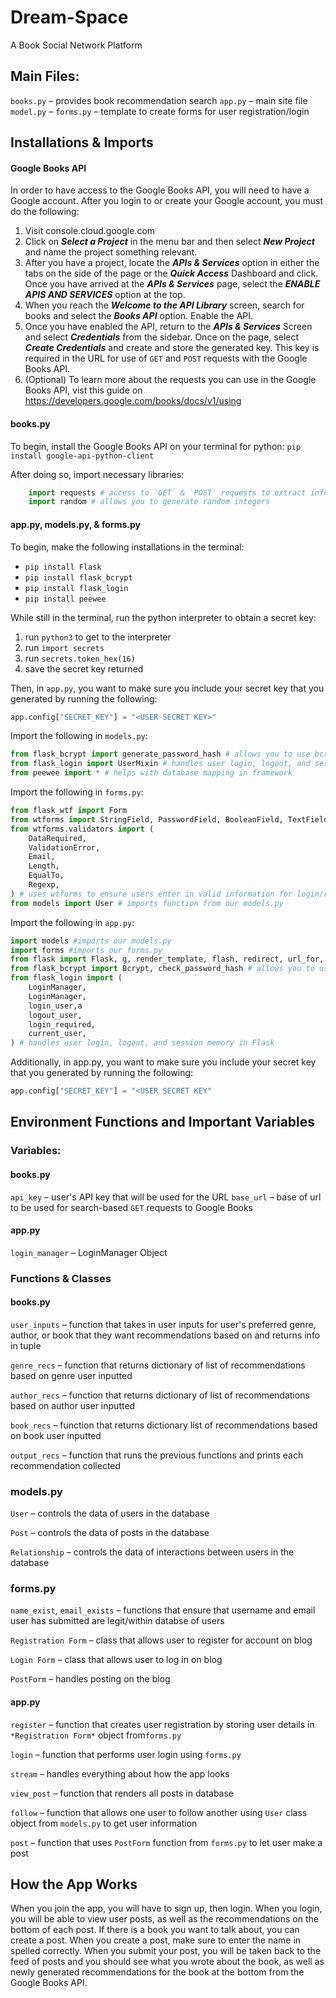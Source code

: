 # Dream-Space
A Book Social Network Platform

## Main Files:
`books.py` – provides book recommendation search
`app.py` – main site file
`model.py` –
`forms.py` – template to create forms for user registration/login

## Installations & Imports
#### Google Books API
In order to have access to the Google Books API, you will need to have a Google account. After you login to or create your Google account, you must do the following:
1. Visit console.cloud.google.com
2. Click on ***Select a Project*** in the menu bar and then select ***New Project*** and name the project something relevant.
3. After you have a project, locate the ***APIs & Services*** option in either the tabs on the side of the page or the ***Quick Access*** Dashboard and click. Once you have arrived at the ***APIs & Services*** page, select the ***ENABLE APIS AND SERVICES*** option at the top.
4. When you reach the ***Welcome to the API Library*** screen, search for books and select the ***Books API*** option. Enable the API. 
5. Once you have enabled the API, return to the ***APIs & Services*** Screen and select ***Credentials*** from the sidebar. Once on the page, select ***Create Credentials*** and create and store the generated key. This key is required in the URL for use of `GET` and `POST` requests with the Google Books API.
6. (Optional) To learn more about the requests you can use in the Google Books API, vist this guide on https://developers.google.com/books/docs/v1/using

#### books.py 
To begin, install the Google Books API on your terminal for python:
`pip install google-api-python-client`

After doing so, import necessary libraries:

``` python 
    import requests # access to `GET` & `POST` requests to extract info from the Google Books API, and access to json to parse that info
    import random # allows you to generate random integers
```


#### app.py, models.py, & forms.py
To begin, make the following installations in the terminal:
* `pip install Flask`
* `pip install flask_bcrypt`
* `pip install flask_login`
* `pip install peewee`

While still in the terminal, run the python interpreter to obtain a secret key:
1. run `python3` to get to the interpreter
2. run `import secrets`
3. run `secrets.token_hex(16)`
4. save the secret key returned

Then, in `app.py`, you want to make sure you include your secret key that you generated by running the following:
```python
app.config["SECRET_KEY"] = "<USER SECRET KEY>"
```

Import the following in `models.py`:
```python
from flask_bcrypt import generate_password_hash # allows you to use bcrypt hashing in Flask so you can ensure password security
from flask_login import UserMixin # handles user login, logout, and session memory in Flask
from peewee import * # helps with database mapping in framework
```

Import the following in `forms.py`:
```python
from flask_wtf import Form
from wtforms import StringField, PasswordField, BooleanField, TextField 
from wtforms.validators import (
    DataRequired,
    ValidationError,
    Email,
    Length,
    EqualTo,
    Regexp,
) # uses wtforms to ensure users enter in valid information for login/registration
from models import User # imports function from our models.py
```

Import the following in `app.py`:
```python
import models #imports our models.py
import forms #imports our forms.py
from flask import Flask, g, render_template, flash, redirect, url_for, abort # allows you to use Flask as app's web framework and its functions
from flask_bcrypt import Bcrypt, check_password_hash # allows you to use bcrypt hashing in Flask so you can ensure password security
from flask_login import ( 
    LoginManager,
    LoginManager,
    login_user,a
    logout_user,
    login_required,
    current_user,
) # handles user login, logout, and session memory in Flask
```

Additionally, in app.py, you want to make sure you include your secret key that you generated by running the following:
```python
app.config["SECRET_KEY"] = "<USER SECRET KEY"
```

## Environment Functions and Important Variables
### Variables:
#### books.py
`api_key` – user's API key that will be used for the URL
`base_url` – base of url to be used for search-based `GET` requests to Google Books

#### app.py
`login_manager` – LoginManager Object

### Functions & Classes
#### books.py
`user_inputs` – function that takes in user inputs for user's preferred genre, author, or book that they want recommendations based on and returns info in tuple

`genre_recs` – function that returns dictionary of list of recommendations based on genre user inputted

`author_recs` – function that returns dictionary of list of recommendations based on author user inputted

`book_recs` – function that returns dictionary list of recommendations based on book user inputted

`output_recs` – function that runs the previous functions and prints each recommendation collected

### models.py
`User` – controls the data of users in the database

`Post` – controls the data of posts in the database

`Relationship` – controls the data of interactions between users in the database

### forms.py
`name_exist`, `email_exists` – functions that ensure that username and email user has submitted are legit/within databse of users

`Registration Form` – class that allows user to register for account on blog

`Login Form` – class that allows user to log in on blog

`PostForm` – handles posting on the blog


#### app.py
`register` – function that creates user registration by storing user details in `*Registration Form*` object from`forms.py`

`login` – function that performs user login using `forms.py`

`stream` – handles everything about how the app looks

`view_post` – function that renders all posts in database

`follow` – function that allows one user to follow another using `User` class object from `models.py` to get user information

`post` – function that uses `PostForm` function from `forms.py` to let user make a post


## How the App Works
When you join the app, you will have to sign up, then login. When you login, you will be able to view user posts, as well as the recommendations on the bottom of each post. If there is a book you want to talk about, you can create a post. When you create a post, make sure to enter the name in spelled correctly. When you submit your post, you will be taken back to the feed of posts and you should see what you wrote about the book, as well as newly generated recommendations for the book at the bottom from the Google Books API.
